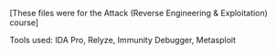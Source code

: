 [These files were for the Attack (Reverse Engineering & Exploitation) course]

Tools used: IDA Pro, Relyze, Immunity Debugger, Metasploit

